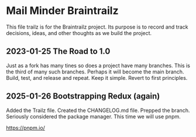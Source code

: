 # Mail Minder Braintrailz

This file trailz is for the Braintrailz project. Its purpose is to record and track decisions, ideas, and other thoughts as we build the project.

## 2023-01-25 The Road to 1.0

Just as a fork has many tines so does a project have many branches. This is the third of many such branches. Perhaps it will become the main branch. 
Build, test, and release and repeat. Keep it simple. Revert to first principles.

## 2025-01-26 Bootstrapping Redux (again)

Added the Trailz file. Created the CHANGELOG.md file. Prepped the branch.
Seriously considered the package manager. This time we will use pnpm.

https://pnpm.io/